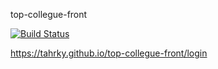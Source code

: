 top-collegue-front

[![Build Status](https://travis-ci.org/Tahrky/top-collegue-front.svg?branch=master)](https://travis-ci.org/Tahrky/top-collegue-front)


https://tahrky.github.io/top-collegue-front/login

